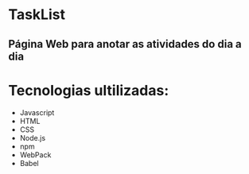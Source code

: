 # TaskList

## Página Web para anotar as atividades do dia a dia
# Tecnologias ultilizadas:
- Javascript
- HTML
- CSS
- Node.js
- npm
- WebPack
- Babel

